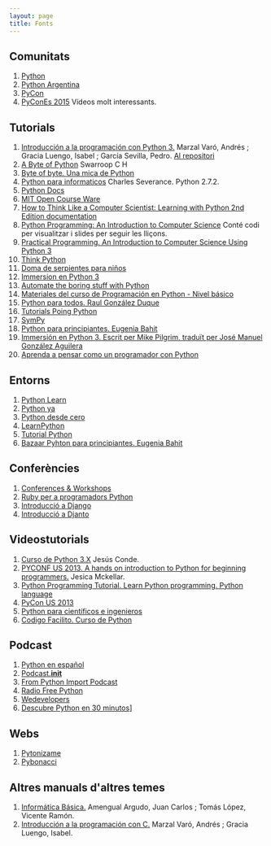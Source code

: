 ```yaml
---
layout: page
title: Fonts 
---
```



## Comunitats

1. [Python](https://www.python.org/)
2. [Python Argentina](http://www.python.org.ar/)
3. [PyCon](http://www.pycon.org/)
4. [PyConEs 2015](http://2015.es.pycon.org/ca/schedule/) Vídeos molt interessants.

## Tutorials

1. [Introducción a la programación con Python 3.](http://repositori.uji.es/xmlui/bitstream/handle/10234/102653/s93.pdf?sequence=1) Marzal Varó, Andrés ; Gracia Luengo, Isabel ; García Sevilla, Pedro. [Al repositori](http://repositori.uji.es/xmlui/handle/10234/102653)
2. [A Byte of Python](http://python.swaroopch.com/) Swarroop C H
3. [Byte of byte. Una mica de Python](http://moiatgit.github.io/byte_of_python_120.cat/)
4. [Python para informaticos](http://do1.dr-chuck.net/py4inf/ES-es/book.pdf) Charles Severance. Python 2.7.2.
5. [Python Docs](https://www.python.org/doc/)
6. [MIT Open Course Ware](http://ocw.mit.edu/courses/electrical-engineering-and-computer-science/6-00sc-introduction-to-computer-science-and-programming-spring-2011/references/)
7. [How to Think Like a Computer Scientist: Learning with Python 2nd Edition documentation](http://www.openbookproject.net/thinkcs/python/english2e/)
8. [Python Programming: An Introduction to Computer Science](http://mcsp.wartburg.edu/zelle/python/) Conté codi per visualitzar i slides per seguir les lliçons.
9. [Practical Programming. An Introduction to Computer Science Using Python 3](https://pragprog.com/book/gwpy2/practical-programming)
10. [Think Python](http://www.greenteapress.com/thinkpython/thinkpython.html)
11. [Doma de serpientes para niños](https://code.google.com/archive/p/swfk-es/)
12. [Immersion en Python 3](https://code.google.com/archive/p/inmersionenpython3/)
13. [Automate the boring stuff with Python](https://automatetheboringstuff.com/#toc)
14. [Materiales del curso de Programación en Python - Nivel básico](http://entrenamiento-python-basico.readthedocs.io/es/latest/index.html)
15. [Python para todos. Raul González Duque](https://launchpadlibrarian.net/18980633/Python%20para%20todos.pdf)
16. [Tutorials Poing Python](http://www.tutorialspoint.com/python/python_tutorial.pdf)
17. [SymPy](http://docs.sympy.org/latest/index.html)
18. [Python para principiantes. Eugenia Bahit](http://www.iaa.es/python/curso-python-para-principiantes.pdf)
19. [Immersión en Python 3. Escrit per Mike Pilgrim, traduït per José Manuel González Aguilera](http://argentinaenpython.com.ar/quiero-aprender-python/inmersion-en-python-3.0.11.pdf)
20. [Aprenda a pensar como un programador con Python](http://argentinaenpython.com.ar/quiero-aprender-python/aprenda-a-pensar-como-un-programador-con-python.pdf)

## Entorns

1. [Python Learn](http://www.pythonlearn.com/)
2. [Python ya](http://pythonya.appspot.com/)
3. [Python desde cero](http://codehero.co/series/python-desde-cero.html)
4. [LearnPython](http://www.learnpython.org/es/)
5. [Tutorial Python](http://www.tutorialpython.com/)
6. [Bazaar Pyhton para principiantes. Eugenia Bahit](https://code.launchpad.net/~eugeniabahit/python-mdw/trunk)

## Conferències

1. [Conferences & Workshops](https://www.python.org/community/workshops/)
2. [Ruby per a programadors Python](https://www.youtube.com/watch?v=NdvTsh_eYe8)
3. [Introducció a Django](https://www.youtube.com/watch?v=1nhi6dcrbOY)
4. [Introducció a Djanto](https://www.youtube.com/watch?v=pktSZLtMQNA)

## Videostutorials

1. [Curso de Python 3.X](https://www.youtube.com/playlist?list=PLEtcGQaT56chpYflEjBWRodHJNJN8EKpO) Jesús Conde.
2. [PYCONF US 2013. A hands on introduction to Python for beginning programmers.](http://pyvideo.org/video/1850/a-hands-on-introduction-to-python-for-beginning-p) Jesica Mckellar.
3. [Python Programming Tutorial. Learn Python programming. Python language](https://www.youtube.com/watch?v=BTzav965P7w)
4. [PyCon US 2013](http://pyvideo.org/category/33/pycon-us-2013)
5. [Python para científicos e ingenieros](https://www.youtube.com/playlist?list=PLGBbVX_WvN7bMwYe7wWV5TZt1a58jTggB)
6. [Codigo Facilito. Curso de Python](https://www.youtube.com/playlist?list=PLE549A038CF82905F)

## Podcast

1. [Python en español](http://podcast.jcea.es/python/)
2. [Podcast.__init__](http://podcastinit.com/)
3. [From Python Import Podcast](http://frompythonimportpodcast.com/)
4. [Radio Free Python](http://radiofreepython.com/)
5. [Wedevelopers](http://wedevelopers.com/2012/07/22/we-developers-007-python-django/)
6. [Descubre Python en 30 minutos](http://cacheme.org/descubre-python-en-30-min/)]

## Webs

1. [Pytonizame](http://pythoniza.me/)
2. [Pybonacci](http://pybonacci.org/)

## Altres manuals d'altres temes

1. [Informática Básica.](http://repositori.uji.es/xmlui/bitstream/handle/10234/24304/s15.pdf?sequence=3) Amengual Argudo, Juan Carlos ; Tomás López, Vicente Ramón.
2. [Introducción a la programación con C.](http://repositori.uji.es/xmlui/bitstream/handle/10234/24306/s29.pdf?sequence=3)  Marzal Varó, Andrés ; Gracia Luengo, Isabel.


